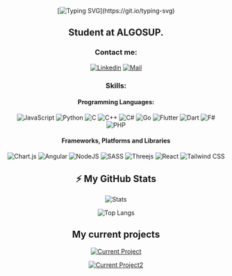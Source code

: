 <div align="center">

[![Typing SVG](https://readme-typing-svg.herokuapp.com?font=Montserrat&weight=700&size=36&duration=2500&pause=1000&color=D07376&center=true&vCenter=true&random=false&width=600&lines=%F0%9F%91%8B+Hello%2C+I'm+Pierre+!+;%F0%9F%91%8B+Hola%2C+soy+Pierre+!;%F0%9F%91%8B+Bonjour%2C+moi+c'est+Pierre+!;%F0%9F%91%8B+Guten+Tag%2C+ich+bin+Pierre;%F0%9F%91%8B+Salve%2C+sono+Pierre;%F0%9F%91%8B+%E4%BD%A0%E5%A5%BD%EF%BC%8C%E6%88%91%E6%98%AF%E7%9A%AE%E5%9F%83%E5%B0%94;%F0%9F%91%8B+%E3%81%93%E3%82%93%E3%81%AB%E3%81%A1%E3%81%AF+%E3%83%94%E3%82%A8%E3%83%BC%E3%83%AB%E3%81%A7%E3%81%99%E3%80%82;%F0%9F%91%8B+%D9%85%D8%B1%D8%AD%D8%A8%D9%8B%D8%A7%D8%8C+%D8%A3%D9%86%D8%A7+%D8%A8%D9%8A%D9%8A%D8%B1!;%F0%9F%91%8B+%EC%95%88%EB%85%95%ED%95%98%EC%84%B8%EC%9A%94%2C+%ED%94%BC%EC%97%90%EB%A5%B4%EC%9E%85%EB%8B%88%EB%8B%A4!)](https://git.io/typing-svg)

## Student at ALGOSUP.

### Contact me:

[![Linkedin](https://img.shields.io/badge/LinkedIn-0077B5?style=for-the-badge&logo=linkedin&logoColor=white)](https://www.linkedin.com/in/pierre-gorin-61a784221/)
[![Mail](https://img.shields.io/badge/Mail-D14836?style=for-the-badge&logo=gmail&logoColor=white)](mailto:pierre.gorin@algosup.com)

### Skills:
#### Programming Languages:

![JavaScript](https://img.shields.io/badge/javascript-%235C2D91.svg?style=for-the-badge&logo=javascript&logoColor=black&color=f7df1e)
![Python](https://img.shields.io/badge/python-%23150458?style=for-the-badge&logo=python&logoColor=white&color=306998)
![C](https://img.shields.io/badge/c-%2300ADD8.svg?style=for-the-badge&logo=c&logoColor=white&color=004283)
![C++](https://img.shields.io/badge/c++-F9DC3e.svg?style=for-the-badge&logo=c%2B%2B&logoColor=white&color=649AD1)
![C#](https://img.shields.io/badge/c%23-%23009639.svg?style=for-the-badge&logo=csharp&logoColor=white&color=672876)
![Go](https://img.shields.io/badge/go-%23FF6F00.svg?style=for-the-badge&logo=go&logoColor=white&color=29BEB0)
![Flutter](https://img.shields.io/badge/Flutter-%23009639.svg?style=for-the-badge&logo=flutter&logoColor=white&color=5FC9F7)
![Dart](https://img.shields.io/badge/Dart-%2300ADD8.svg?style=for-the-badge&logo=dart&logoColor=white&color=2CB6F6)
![F#](https://img.shields.io/badge/fsharp-%23150458.svg?style=for-the-badge&logo=fsharp&logoColor=white&color=338CBB)
![PHP](https://img.shields.io/badge/php-%23009639.svg?style=for-the-badge&logo=php&logoColor=white&color=787CB4)

#### Frameworks, Platforms and Libraries

![Chart.js](https://img.shields.io/badge/chart.js-%235C2D91.svg?style=for-the-badge&logo=chart.js&logoColor=white&color=FE777B)
![Angular](https://img.shields.io/badge/angular-%23150458.svg?style=for-the-badge&logo=angular&logoColor=white&color=DE0031) 
![NodeJS](https://img.shields.io/badge/node.js-%23150458?style=for-the-badge&logo=node.js&logoColor=white&color=8CC74A)
![SASS](https://img.shields.io/badge/SASS-%2300ADD8.svg?style=for-the-badge&logo=SASS&logoColor=white&color=CC6699)
![Threejs](https://img.shields.io/badge/threejs-%23009639?style=for-the-badge&logo=three.js&logoColor=black&color=ffffff)
![React](https://img.shields.io/badge/react-%235C2D91.svg?style=for-the-badge&logo=react&logoColor=black&color=60DBFB)
![Tailwind CSS](https://img.shields.io/badge/tailwindcss-%2300ADD8.svg?style=for-the-badge&logo=tailwind-css&logoColor=white&color=35BEF8)

##  ⚡ My GitHub Stats

![Stats](https://github-readme-stats.vercel.app/api?username=Pierre2103&show_icons=true&locale=en&theme=onedark)

![Top Langs](https://github-readme-stats.vercel.app/api/top-langs/?username=Pierre2103&hide_progress=true&theme=onedark)

## My current projects

[![Current Project](https://github-readme-stats.vercel.app/api/pin/?username=algosup&repo=2023-2024-project-5-flutter-team-6&theme=onedark)](https://github.com/algosup/2023-2024-project-5-flutter-team-6)

[![Current Project2](https://github-readme-stats.vercel.app/api/pin/?username=Pierre2103&repo=moonshot-project&theme=onedark)](https://github.com/Pierre2103/moonshot-project)

</div> 